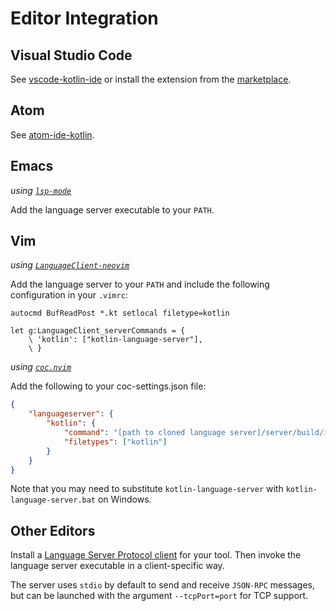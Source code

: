 # Editor Integration

## Visual Studio Code
See [vscode-kotlin-ide](https://github.com/fwcd/vscode-kotlin-ide) or install the extension from the [marketplace](https://marketplace.visualstudio.com/items?itemName=fwcd.kotlin).

## Atom
See [atom-ide-kotlin](https://github.com/fwcd/atom-ide-kotlin).

## Emacs
_using [`lsp-mode`](https://github.com/emacs-lsp/lsp-mode)_

Add the language server executable to your `PATH`.

## Vim
_using [`LanguageClient-neovim`](https://github.com/autozimu/LanguageClient-neovim)_

Add the language server to your `PATH` and include the following configuration in your `.vimrc`:

```vim
autocmd BufReadPost *.kt setlocal filetype=kotlin

let g:LanguageClient_serverCommands = {
    \ 'kotlin': ["kotlin-language-server"],
    \ }
```

_using [`coc.nvim`](https://github.com/neoclide/coc.nvim)_

Add the following to your coc-settings.json file:

```json
{
    "languageserver": {
        "kotlin": {
            "command": "[path to cloned language server]/server/build/install/server/bin/kotlin-language-server",
            "filetypes": ["kotlin"]
        }
    }
}
```

Note that you may need to substitute `kotlin-language-server` with `kotlin-language-server.bat` on Windows.

## Other Editors
Install a [Language Server Protocol client](https://microsoft.github.io/language-server-protocol/implementors/tools/) for your tool. Then invoke the language server executable in a client-specific way.

The server uses `stdio` by default to send and receive `JSON-RPC` messages, but can be launched with the argument `--tcpPort=port` for TCP support.
